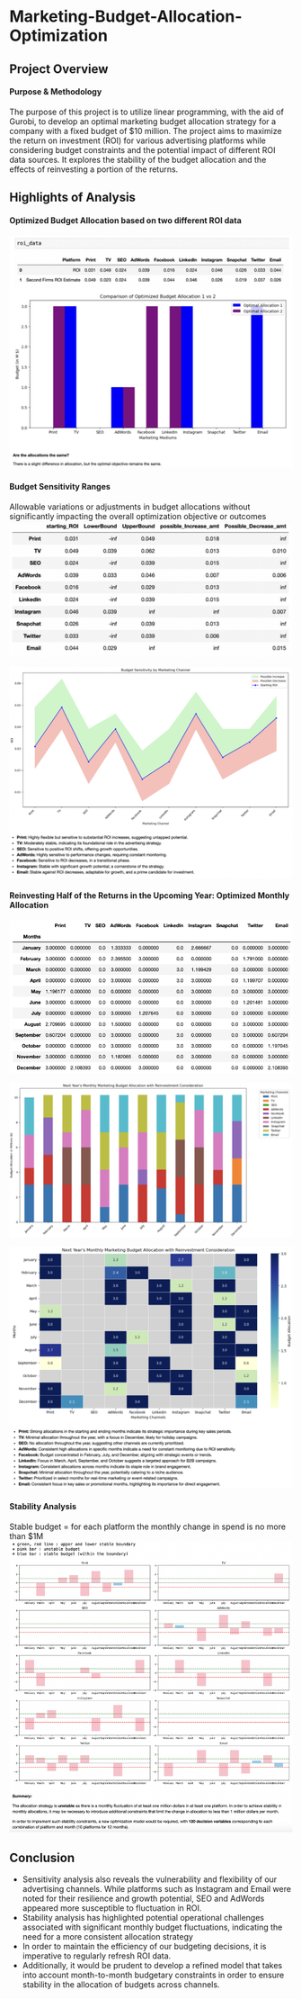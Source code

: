 # Marketing-Budget-Allocation-Optimization

## Project Overview

#### Purpose & Methodology
The purpose of this project is to utilize linear programming, with the aid of Gurobi, to develop an optimal marketing budget allocation strategy for a company with a fixed budget of $10 million. The project aims to maximize the return on investment (ROI) for various advertising platforms while considering budget constraints and the potential impact of different ROI data sources. It explores the stability of the budget allocation and the effects of reinvesting a portion of the returns.

## Highlights of Analysis

#### Optimized Budget Allocation based on two different ROI data
![image](https://github.com/Hayoung-Zoe-Kim/Marketing-Budget-Allocation-Optimization/blob/main/Allocation1,2.png)

#### Budget Sensitivity Ranges
Allowable variations or adjustments in budget allocations without significantly impacting the overall optimization objective or outcomes
![image](https://github.com/Hayoung-Zoe-Kim/Marketing-Budget-Allocation-Optimization/blob/main/Sensitivity_table.png)

![image](https://github.com/Hayoung-Zoe-Kim/Marketing-Budget-Allocation-Optimization/blob/main/Sensitivity_line.png)

#### Reinvesting Half of the Returns in the Upcoming Year: Optimized Monthly Allocation
![image](https://github.com/Hayoung-Zoe-Kim/Marketing-Budget-Allocation-Optimization/blob/main/Next_Year_Budget_table.png)

![image](https://github.com/Hayoung-Zoe-Kim/Marketing-Budget-Allocation-Optimization/blob/main/Next_Year_Budget_bar.png)

![image](https://github.com/Hayoung-Zoe-Kim/Marketing-Budget-Allocation-Optimization/blob/main/Next_Year_Budget_heatmap.png)

#### Stability Analysis
Stable budget = for each platform the monthly change in spend is no more than $1M
![image](https://github.com/Hayoung-Zoe-Kim/Marketing-Budget-Allocation-Optimization/blob/main/Stability_Analysis.png)

## Conclusion
- Sensitivity analysis also reveals the vulnerability and flexibility of our advertising channels. While platforms such as Instagram and Email were noted for their resilience and growth potential, SEO and AdWords appeared more susceptible to fluctuation in ROI. 
- Stability analysis has highlighted potential operational challenges associated with significant monthly budget fluctuations, indicating the need for a more consistent allocation strategy
- In order to maintain the efficiency of our budgeting decisions, it is imperative to regularly refresh ROI data.
- Additionally, it would be prudent to develop a refined model that takes into account month-to-month budgetary constraints in order to ensure stability in the allocation of budgets across channels.
